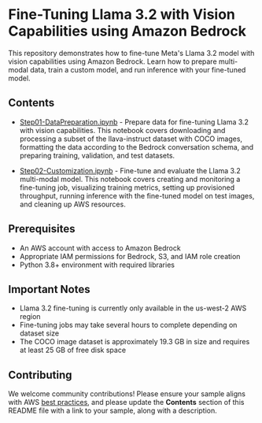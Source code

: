 # Fine-Tuning Llama 3.2 with Vision Capabilities using Amazon Bedrock

This repository demonstrates how to fine-tune Meta's Llama 3.2 model with vision capabilities using Amazon Bedrock. Learn how to prepare multi-modal data, train a custom model, and run inference with your fine-tuned model.

## Contents

- [Step01-DataPreparation.ipynb](./Step01-DataPreparation.ipynb) - Prepare data for fine-tuning Llama 3.2 with vision capabilities. This notebook covers downloading and processing a subset of the llava-instruct dataset with COCO images, formatting the data according to the Bedrock conversation schema, and preparing training, validation, and test datasets.

- [Step02-Customization.ipynb](./Step02-Customization.ipynb) - Fine-tune and evaluate the Llama 3.2 multi-modal model. This notebook covers creating and monitoring a fine-tuning job, visualizing training metrics, setting up provisioned throughput, running inference with the fine-tuned model on test images, and cleaning up AWS resources.

## Prerequisites

- An AWS account with access to Amazon Bedrock
- Appropriate IAM permissions for Bedrock, S3, and IAM role creation
- Python 3.8+ environment with required libraries

## Important Notes
- Llama 3.2 fine-tuning is currently only available in the us-west-2 AWS region
- Fine-tuning jobs may take several hours to complete depending on dataset size
- The COCO image dataset is approximately 19.3 GB in size and requires at least 25 GB of free disk space


## Contributing

We welcome community contributions! Please ensure your sample aligns with AWS [best practices](https://aws.amazon.com/architecture/well-architected/), and please update the **Contents** section of this README file with a link to your sample, along with a description.